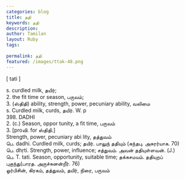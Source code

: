 ```yaml
---
categories: blog
title: ததி
keywords: ததி
description: 
author: Tamilan
layout: Ruby
tags: 
 
permalink: ததி
featured: /images/ttak-48.png
---
```

  
[ tati ]  
  
s. curdled milk, தயிர்;  
2. the fit time or season, பருவம்;  
3. (ஸ்திதி) ability, strength, power, pecuniary ability, வலிமை  
s. Curdled milk, curds, தயிர். W. p  
398. DADHI  
2. (c.) Season, oppor tunity, a fit time, பருவம்  
3. [proவி. for ஸ்திதி.]  
Strength, power, pecuniary abi lity, தத்துவம்  
பெ. dadhi. Curdled milk, curds; தயிர். பாலுந் ததியும் (கந்தபு. அசுரர்யாக. 70)  
பெ. dhṛti. Strength, power, influence; சத்துவம். அவன் ததியுள்ளவன். (J.)  
பெ. T. tati. Season, opportunity, suitable time; தக்கசமயம். ததியுறப் புகுந்து(பாரத. அருச்சுனன்றீர். 76)  
ஓர்பிசின், கிரகம், தத்துவம், தயிர், நிரை, பருவம்